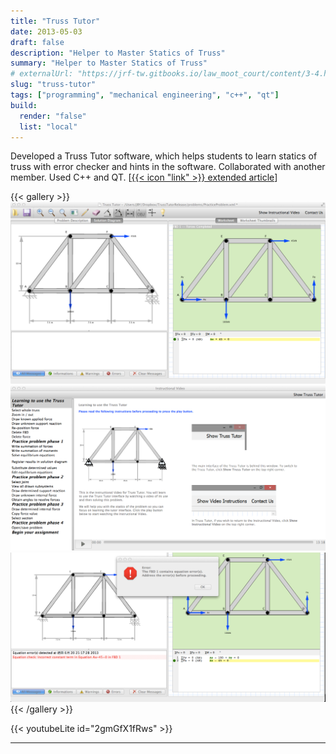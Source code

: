 ```yaml
---
title: "Truss Tutor"
date: 2013-05-03
draft: false
description: "Helper to Master Statics of Truss"
summary: "Helper to Master Statics of Truss"
# externalUrl: "https://jrf-tw.gitbooks.io/law_moot_court/content/3-4.html"
slug: "truss-tutor"
tags: ["programming", "mechanical engineering", "c++", "qt"]
build:
  render: "false"
  list: "local"
---
```


Developed a Truss Tutor software, which helps students to learn statics of truss with error checker and hints in the software. Collaborated with another member. Used C++ and QT. [[{{< icon "link" >}} extended article](https://peer.asee.org/20304)]

{{< gallery >}}
  <img src="feature-trusstutor_screenshot.png" class="grid-w100" />
  <img src="trusstutor_screenshot2.png" class="grid-w50" />
  <img src="trusstutor_screenshot3.png" class="grid-w50" />
{{< /gallery >}}

{{< youtubeLite id="2gmGfX1fRws" >}}

---

